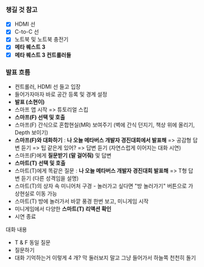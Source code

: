 ### 챙길 것 참고
- [x] HDMI 선
- [x] C-to-C 선
- [x] 노트북 및 노트북 충전기
- [x] **메타 퀘스트 3**
- [x] **메타 퀘스트 3 컨트롤러들**
### 발표 흐름
- 컨트롤러, HDMI 선 들고 입장
- 들어가자마자 바로 공간 등록 및 경계 설정
- **발표 (소현이)**
- 스마프 앱 시작 => 튜토리얼 스킵
- **스마프(F) 선택 및 호출**
- 스마프(F) 간식으로 혼합현실(MR) 보여주기 (벽에 간식 던지기, 책상 위에 올리기, Depth 보이기)
- **스마프(F)와 대화하기** : **나 오늘 메타버스 개발자 경진대회에서 발표해** => 공감형 답변 듣기 => 팁 같은게 있어? => 답변 듣기 (자연스럽게 이어지는 대화 시연)
- 스마프(F)에게 **질문받기 (말 걸어줘)** 및 답변
- **스마트(T) 선택 및 호출**
- 스마트(T)에게 똑같은 질문 : **나 오늘 메타버스 개발자 경진대회 발표해** => T형 답변 듣기 (다른 성격임을 설명)
- 스마트(T)의 상자 속 미니어처 구경 - 놀러가고 싶다면 "방 놀러가기" 버튼으로 가상현실로 이동 가능
- 스마트(T) 방에 놀러가서 바깥 풍경 한번 보고, 미니게임 시작
- 미니게임에서 다양한 **스마트(T) 리액션 확인** 
- 시연 종료

대화 내용
- T & F 동일 질문
- 질문하기 
- 대화 기억하는거 이렇게 4 개?
막 둘러보지 말고 그냥 들어가서 하늘쪽 천천히 돌기
